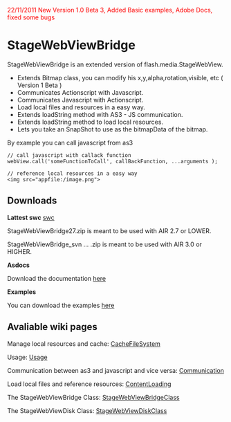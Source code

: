 <font color='#FF0000'>22/11/2011 New Version 1.0 Beta 3, Added Basic examples, Adobe Docs, fixed some bugs</font>


# StageWebViewBridge #

StageWebViewBridge is an extended version of flash.media.StageWebView.

  * Extends Bitmap class, you can modify his x,y,alpha,rotation,visible,  etc ( Version 1 Beta )
  * Communicates Actionscript with Javascript.
  * Communicates Javascript with Actionscript.
  * Load local files and resources in a easy way.
  * Extends loadString method with AS3 - JS communication.
  * Extends loadString method to load local resources.
  * Lets you take an SnapShot to use as the bitmapData of the bitmap.


By example you can call javascript from as3
```
// call javascript with callack function
webView.call('someFunctionToCall', callBackFunction, ...arguments );

// reference local resources in a easy way
<img src="appfile:/image.png">
```

## Downloads ##


**Lattest swc** [swc](http://code.google.com/p/stagewebviewbridge/source/browse/#svn%2Ftrunk%2FStageWebViewBridge%2Fdownload)

StageWebViewBridge27.zip is meant to be used with AIR 2.7 or LOWER.

StageWebViewBridge\_svn ... .zip is meant to be used with AIR 3.0 or HIGHER.

**Asdocs**

Download the documentation [here](http://stagewebviewbridge.googlecode.com/svn/trunk/StageWebViewBridge/download/asdocs.zip)

**Examples**

You can download the examples
[here](http://stagewebviewbridge.googlecode.com/svn/trunk/StageWebViewBridge/download/@swvb_examples.zip)


## Avaliable wiki pages ##

Manage local resources and cache: [CacheFileSystem](CacheFileSystem.md)

Usage: [Usage](Usage.md)

Communication between as3 and javascript and vice versa: [Communication](Communication.md)

Load local files and reference resources: [ContentLoading](ContentLoading.md)

The StageWebViewBridge Class: [StageWebViewBridgeClass](StageWebViewBridgeClass.md)

The StageWebViewDisk Class: [StageWebViewDiskClass](StageWebViewDiskClass.md)